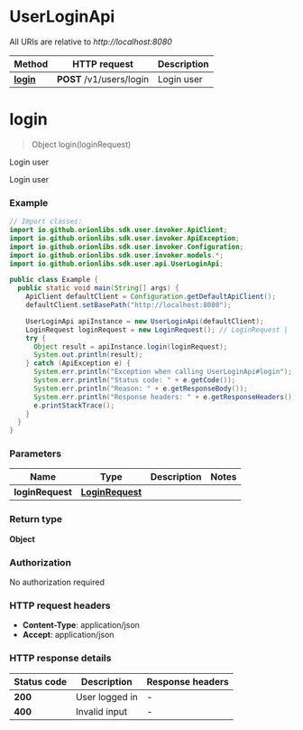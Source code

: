 # UserLoginApi

All URIs are relative to *http://localhost:8080*

| Method | HTTP request | Description |
|------------- | ------------- | -------------|
| [**login**](UserLoginApi.md#login) | **POST** /v1/users/login | Login user |


<a id="login"></a>
# **login**
> Object login(loginRequest)

Login user

Login user

### Example
```java
// Import classes:
import io.github.orionlibs.sdk.user.invoker.ApiClient;
import io.github.orionlibs.sdk.user.invoker.ApiException;
import io.github.orionlibs.sdk.user.invoker.Configuration;
import io.github.orionlibs.sdk.user.invoker.models.*;
import io.github.orionlibs.sdk.user.api.UserLoginApi;

public class Example {
  public static void main(String[] args) {
    ApiClient defaultClient = Configuration.getDefaultApiClient();
    defaultClient.setBasePath("http://localhost:8080");

    UserLoginApi apiInstance = new UserLoginApi(defaultClient);
    LoginRequest loginRequest = new LoginRequest(); // LoginRequest | 
    try {
      Object result = apiInstance.login(loginRequest);
      System.out.println(result);
    } catch (ApiException e) {
      System.err.println("Exception when calling UserLoginApi#login");
      System.err.println("Status code: " + e.getCode());
      System.err.println("Reason: " + e.getResponseBody());
      System.err.println("Response headers: " + e.getResponseHeaders());
      e.printStackTrace();
    }
  }
}
```

### Parameters

| Name | Type | Description  | Notes |
|------------- | ------------- | ------------- | -------------|
| **loginRequest** | [**LoginRequest**](LoginRequest.md)|  | |

### Return type

**Object**

### Authorization

No authorization required

### HTTP request headers

 - **Content-Type**: application/json
 - **Accept**: application/json

### HTTP response details
| Status code | Description | Response headers |
|-------------|-------------|------------------|
| **200** | User logged in |  -  |
| **400** | Invalid input |  -  |

